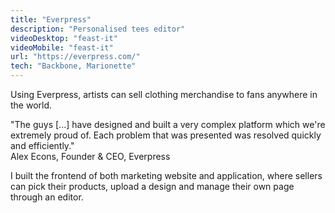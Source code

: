 ```yaml
---
title: "Everpress"
description: "Personalised tees editor"
videoDesktop: "feast-it"
videoMobile: "feast-it"
url: "https://everpress.com/"
tech: "Backbone, Marionette"
---
```


Using Everpress, artists can sell clothing merchandise to fans anywhere in the world.

"The guys [...] have designed and built a very complex platform which we're extremely proud of. Each problem that was presented was resolved quickly and efficiently."<br/>
Alex Econs, Founder & CEO, Everpress

I built the frontend of both marketing website and application, where sellers can pick their products, upload a design and manage their own page through an editor.
